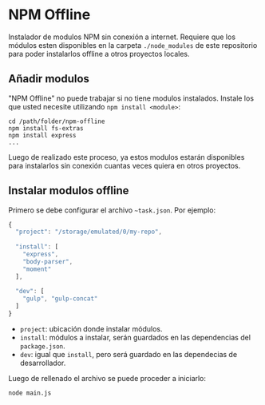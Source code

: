 # NPM Offline
Instalador de modulos NPM sin conexión a internet. 
Requiere que los módulos esten disponibles en la carpeta `./node_modules` de este repositorio para poder instalarlos offline a otros proyectos locales.

## Añadir modulos
"NPM Offline" no puede trabajar si no tiene modulos instalados.
Instale los que usted necesite utilizando `npm install <module>`:
```
cd /path/folder/npm-offline
npm install fs-extras
npm install express
...
```
Luego de realizado este proceso, ya estos modulos estarán disponibles para instalarlos sin conexión cuantas veces quiera en otros proyectos.


## Instalar modulos offline
Primero se debe configurar el archivo `~task.json`.
Por ejemplo: 
```javascript
{
  "project": "/storage/emulated/0/my-repo",
 
  "install": [
    "express", 
    "body-parser",
    "moment"
  ],
  
  "dev": [
    "gulp", "gulp-concat"
  ]
}
```

- `project`: ubicación donde instalar módulos.
- `install`: módulos a instalar, serán guardados en las dependencias del `package.json`.
- `dev`: igual que `install`, pero será guardado en las dependecias de desarrollador.

Luego de rellenado el archivo se puede proceder a iniciarlo:
```
node main.js
```